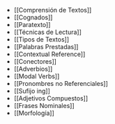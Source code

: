 - [[Comprensión de Textos]]
- [[Cognados]]
- [[Paratexto]]
- [[Técnicas de Lectura]]
- [[Tipos de Textos]]
- [[Palabras Prestadas]]
- [[Contextual Reference]]
- [[Conectores]]
- [[Adverbios]]
- [[Modal Verbs]]
- [[Pronombres no Referenciales]]
- [[Sufijo ing]]
- [[Adjetivos Compuestos]]
- [[Frases Nominales]]
- [[Morfología]]
